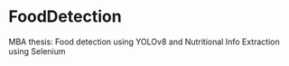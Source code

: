 # FoodDetection
MBA thesis: Food detection using YOLOv8 and Nutritional Info Extraction using Selenium
